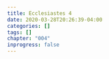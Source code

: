 ```yaml
---
title: Ecclesiastes 4
date: 2020-03-28T20:26:39-04:00
categories: []
tags: []
chapter: "004"
inprogress: false
---
```



